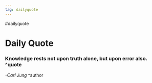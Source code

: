 ```yaml
---
tag: dailyquote
---
```


#dailyquote

# Daily Quote

### Knowledge rests not upon truth alone, but upon error also. ^quote
*-Carl Jung* ^author
